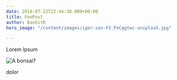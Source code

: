 ```yaml
---
date: 2019-07-22T22:44:38.000+00:00
title: FooPost
author: DanGitR
hero_image: "/content/images/igor-son-FV_PxCqgtwc-unsplash.jpg"

---
```

Lorem Ipsum

![A bonsai?](/content/images/igor-son-FV_PxCqgtwc-unsplash.jpg "Seedling")

dolor